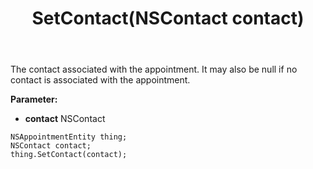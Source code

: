 ﻿---
uid: crmscript_ref_NSAppointmentEntity_SetContact
title: SetContact(NSContact contact)
intellisense: NSAppointmentEntity.SetContact
keywords: NSAppointmentEntity, GetContact
so.topic: reference
---

The contact associated with the appointment. It may also be null if no contact is associated with the appointment.

**Parameter:** 
 - **contact** NSContact

```crmscript
NSAppointmentEntity thing;
NSContact contact;
thing.SetContact(contact);
```

